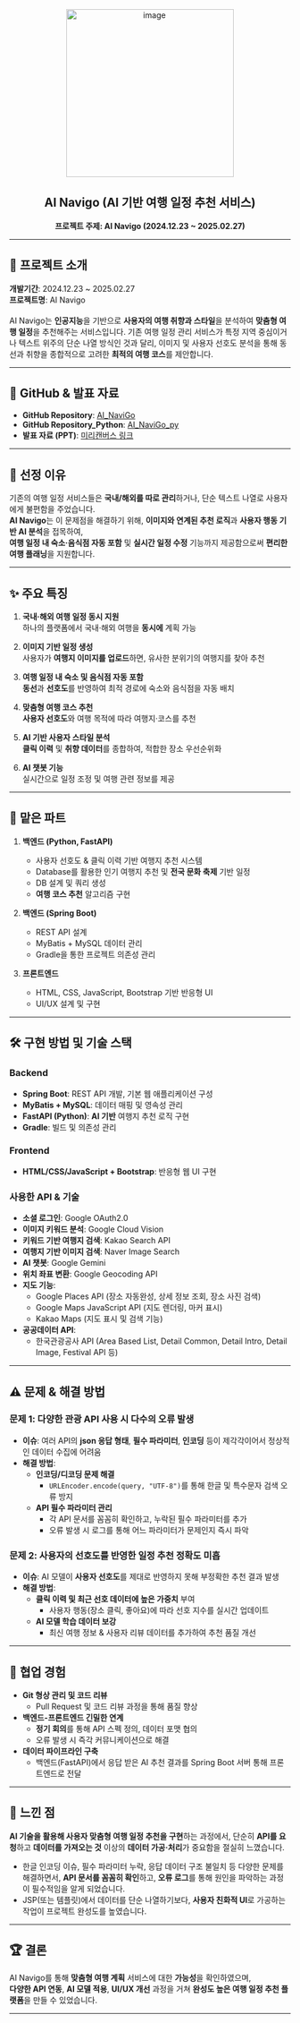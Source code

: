 <div align="center">
 
  <img src="https://github.com/user-attachments/assets/cb70bc48-5f14-4576-9e90-7730f6548cf7" alt="image" width="300">
  <h2>AI Navigo (AI 기반 여행 일정 추천 서비스)</h2>
  <strong>프로젝트 주제: AI Navigo (2024.12.23 ~ 2025.02.27)</strong>
  <hr>
</div>

## 📜 프로젝트 소개
**개발기간**: 2024.12.23 ~ 2025.02.27  
**프로젝트명**: AI Navigo  
<br>
AI Navigo는 **인공지능**을 기반으로 **사용자의 여행 취향과 스타일**을 분석하여 **맞춤형 여행 일정**을 추천해주는 서비스입니다. 기존 여행 일정 관리 서비스가 특정 지역 중심이거나 텍스트 위주의 단순 나열 방식인 것과 달리, 이미지 및 사용자 선호도 분석을 통해 동선과 취향을 종합적으로 고려한 **최적의 여행 코스**를 제안합니다.

---

## 📂 GitHub & 발표 자료
- **GitHub Repository**: [AI_NaviGo](https://github.com/KIMMZN/AI_NaviGo)
- **GitHub Repository_Python**: [AI_NaviGo_py]( https://github.com/KIMMZN/AI_NaviGo_py)  
- **발표 자료 (PPT)**: [미리캔버스 링크](https://www.miricanvas.com/v/14ah40b)
  

---

## 📌 선정 이유
기존의 여행 일정 서비스들은 **국내/해외를 따로 관리**하거나, 단순 텍스트 나열로 사용자에게 불편함을 주었습니다.  
**AI Navigo**는 이 문제점을 해결하기 위해, **이미지와 연계된 추천 로직**과 **사용자 행동 기반 AI 분석**을 접목하여,  
**여행 일정 내 숙소·음식점 자동 포함** 및 **실시간 일정 수정** 기능까지 제공함으로써 **편리한 여행 플래닝**을 지원합니다.

---

## ✨ 주요 특징
1. **국내·해외 여행 일정 동시 지원**  
   하나의 플랫폼에서 국내·해외 여행을 **동시에** 계획 가능

2. **이미지 기반 일정 생성**  
   사용자가 **여행지 이미지를 업로드**하면, 유사한 분위기의 여행지를 찾아 추천

3. **여행 일정 내 숙소 및 음식점 자동 포함**  
   **동선**과 **선호도**를 반영하여 최적 경로에 숙소와 음식점을 자동 배치

4. **맞춤형 여행 코스 추천**  
   **사용자 선호도**와 여행 목적에 따라 여행지·코스를 추천

5. **AI 기반 사용자 스타일 분석**  
   **클릭 이력** 및 **취향 데이터**를 종합하여, 적합한 장소 우선순위화

6. **AI 챗봇 기능**  
   실시간으로 일정 조정 및 여행 관련 정보를 제공

---

## 🔗 맡은 파트
1. **백엔드 (Python, FastAPI)**
   - 사용자 선호도 & 클릭 이력 기반 여행지 추천 시스템
   - Database를 활용한 인기 여행지 추천 및 **전국 문화 축제** 기반 일정
   - DB 설계 및 쿼리 생성
   - **여행 코스 추천** 알고리즘 구현

2. **백엔드 (Spring Boot)**
   - REST API 설계
   - MyBatis + MySQL 데이터 관리
   - Gradle을 통한 프로젝트 의존성 관리

3. **프론트엔드**
   - HTML, CSS, JavaScript, Bootstrap 기반 반응형 UI
   - UI/UX 설계 및 구현

---

## 🛠 구현 방법 및 기술 스택

### **Backend**
- **Spring Boot**: REST API 개발, 기본 웹 애플리케이션 구성  
- **MyBatis + MySQL**: 데이터 매핑 및 영속성 관리  
- **FastAPI (Python)**: **AI 기반** 여행지 추천 로직 구현  
- **Gradle**: 빌드 및 의존성 관리

### **Frontend**
- **HTML/CSS/JavaScript + Bootstrap**: 반응형 웹 UI 구현

### **사용한 API & 기술**
- **소셜 로그인**: Google OAuth2.0  
- **이미지 키워드 분석**: Google Cloud Vision  
- **키워드 기반 여행지 검색**: Kakao Search API  
- **여행지 기반 이미지 검색**: Naver Image Search  
- **AI 챗봇**: Google Gemini  
- **위치 좌표 변환**: Google Geocoding API  
- **지도 기능**:
  - Google Places API (장소 자동완성, 상세 정보 조회, 장소 사진 검색)
  - Google Maps JavaScript API (지도 렌더링, 마커 표시)
  - Kakao Maps (지도 표시 및 검색 기능)  
- **공공데이터 API**:
  - 한국관광공사 API (Area Based List, Detail Common, Detail Intro, Detail Image, Festival API 등)

---

## ⚠️ 문제 & 해결 방법

### 문제 1: 다양한 관광 API 사용 시 다수의 오류 발생
- **이슈**: 여러 API의 **json 응답 형태**, **필수 파라미터**, **인코딩** 등이 제각각이어서 정상적인 데이터 수집에 어려움
- **해결 방법**:
  - **인코딩/디코딩 문제 해결**  
    - `URLEncoder.encode(query, "UTF-8")`를 통해 한글 및 특수문자 검색 오류 방지
  - **API 필수 파라미터 관리**  
    - 각 API 문서를 꼼꼼히 확인하고, 누락된 필수 파라미터를 추가
    - 오류 발생 시 로그를 통해 어느 파라미터가 문제인지 즉시 파악

### 문제 2: 사용자의 선호도를 반영한 일정 추천 정확도 미흡
- **이슈**: AI 모델이 **사용자 선호도**를 제대로 반영하지 못해 부정확한 추천 결과 발생
- **해결 방법**:
  - **클릭 이력 및 최근 선호 데이터에 높은 가중치** 부여  
    - 사용자 행동(장소 클릭, 좋아요)에 따라 선호 지수를 실시간 업데이트
  - **AI 모델 학습 데이터 보강**  
    - 최신 여행 정보 & 사용자 리뷰 데이터를 추가하여 추천 품질 개선

---

## 🤝 협업 경험
- **Git 형상 관리 및 코드 리뷰**  
  - Pull Request 및 코드 리뷰 과정을 통해 품질 향상
- **백엔드-프론트엔드 긴밀한 연계**  
  - **정기 회의**를 통해 API 스펙 정의, 데이터 포맷 협의
  - 오류 발생 시 즉각 커뮤니케이션으로 해결
- **데이터 파이프라인 구축**  
  - 백엔드(FastAPI)에서 응답 받은 AI 추천 결과를 Spring Boot 서버 통해 프론트엔드로 전달

---

## 💬 느낀 점
**AI 기술을 활용해 사용자 맞춤형 여행 일정 추천을 구현**하는 과정에서, 단순히 **API를 요청**하고 **데이터를 가져오는 것** 이상의 **데이터 가공·처리**가 중요함을 절실히 느꼈습니다.  
- 한글 인코딩 이슈, 필수 파라미터 누락, 응답 데이터 구조 불일치 등 다양한 문제를 해결하면서, **API 문서를 꼼꼼히 확인**하고, **오류 로그**를 통해 원인을 파악하는 과정이 필수적임을 알게 되었습니다.  
- JSP(또는 템플릿)에서 데이터를 단순 나열하기보다, **사용자 친화적 UI**로 가공하는 작업이 프로젝트 완성도를 높였습니다.

---

## 🏆 결론
AI Navigo를 통해 **맞춤형 여행 계획** 서비스에 대한 **가능성**을 확인하였으며,  
**다양한 API 연동**, **AI 모델 적용**, **UI/UX 개선** 과정을 거쳐 **완성도 높은 여행 일정 추천 플랫폼**을 만들 수 있었습니다.

---

